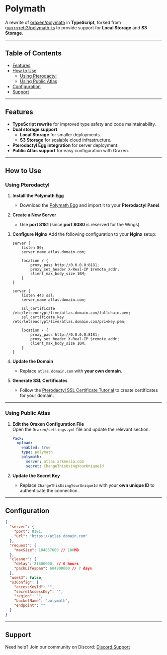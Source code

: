 # Polymath

A rewrite of [oraxen/polymath](https://github.com/oraxen/polymath) in **TypeScript**, forked from [gurrrrrrett3/polymath-ts](https://github.com/gurrrrrrett3/polymath-ts) to provide support for **Local Storage** and **S3 Storage**.

---

## Table of Contents

- [Features](#features)
- [How to Use](#how-to-use)
  - [Using Pterodactyl](#using-pterodactyl)
  - [Using Public Atlas](#using-public-atlas)
- [Configuration](#configuration)
- [Support](#support)

---

## Features

- **TypeScript rewrite** for improved type safety and code maintainability.
- **Dual storage support**:
  - **Local Storage** for smaller deployments.
  - **S3 Storage** for scalable cloud infrastructure.
- **Pterodactyl Egg integration** for server deployment.
- **Public Atlas support** for easy configuration with Oraxen.

---

## How to Use

### Using Pterodactyl

1. **Install the Polymath Egg**

   - Download the [Polymath Egg](https://github.com/Arknesia/Polymath/blob/master/egg-polymath.json) and import it to your **Pterodactyl Panel**.

2. **Create a New Server**

   - Use **port 8181** (since **port 8080** is reserved for the Wings).

3. **Configure Nginx**
   Add the following configuration to your **Nginx** setup:

   ```nginx
   server {
       listen 80;
       server_name atlas.domain.com;

       location / {
           proxy_pass http://0.0.0.0:8181;
           proxy_set_header X-Real-IP $remote_addr;
           client_max_body_size 16M;
       }
   }

   server {
       listen 443 ssl;
       server_name atlas.domain.com;

       ssl_certificate /etc/letsencrypt/live/atlas.domain.com/fullchain.pem;
       ssl_certificate_key /etc/letsencrypt/live/atlas.domain.com/privkey.pem;

       location / {
           proxy_pass http://0.0.0.0:8181;
           proxy_set_header X-Real-IP $remote_addr;
           client_max_body_size 16M;
       }
   }
   ```

4. **Update the Domain**

   - Replace `atlas.domain.com` with **your own domain**.

5. **Generate SSL Certificates**
   - Follow the [Pterodactyl SSL Certificate Tutorial](https://pterodactyl.io/tutorials/creating_ssl_certificates.html) to create certificates for your domain.

---

### Using Public Atlas

1. **Edit the Oraxen Configuration File**  
   Open the `Oraxen/settings.yml` file and update the relevant section:

   ```yaml
   Pack:
     upload:
       enabled: true
       type: polymath
       polymath:
         server: atlas.arknesia.com
         secret: ChangeThisUsingYourUniqueId
   ```

2. **Update the Secret Key**
   - Replace `ChangeThisUsingYourUniqueId` with your **own unique ID** to authenticate the connection.

---

## Configuration

```json
{
  "server": {
    "port": 8181,
    "url": "https://atlas.domain.com"
  },
  "request": {
    "maxSize": 104857600 // 100MB
  },
  "cleaner": {
    "delay": 21600000, // 6 hours
    "packLifespan": 604800000 // 7 days
  },
  "useS3": false,
  "s3Config": {
    "accessKeyId": "",
    "secretAccessKey": "",
    "region": "",
    "bucketName": "polymath",
    "endpoint": ""
  }
}
```

---

## Support

Need help? Join our community on Discord: [Discord Support](https://discord.gg/5pZMBvjVQh)
